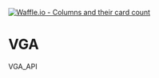 [![Waffle.io - Columns and their card count](https://badge.waffle.io/MennoFJ/VGA.png?columns=all)](https://waffle.io/MennoFJ/VGA?utm_source=badge)
# VGA
VGA_API
